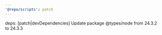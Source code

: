 ```yaml
---
'@repo/scripts': patch
---
```


deps: [patch|devDependencies] Update package @types/node from 24.3.2 to 24.3.3
